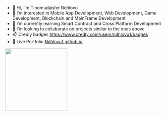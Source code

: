 - 👋 Hi, I’m Tinomudaishe Ndhlovu 
- 👀 I’m interested in Mobile App Development, Web Development, Game Development, Blockchain and MainFrame Development
- 🌱 I’m currently learning Smart Contract and Cross Platform Development
- 💞️ I’m looking to collaborate on projects similar to the ones above 
- 📫 Credly badges https://www.credly.com/users/ndhlovu1/badges
- 🌱 Live Portfolio <a href="https://Ndhlovu1.github.io" target="_blank">Ndhlovu1.github.io</a>

<a href="https://github.com/ndhlovu1/github-readme-stats">
  <img height=200 align="center" src="https://github-readme-stats.vercel.app/api?username=black-tc&show_icons=true&theme=radical" />
</a>

<!---
link
Below is my github link   


<script src="https://platform.linkedin.com/badges/js/profile.js" async defer type="text/javascript">
<div class="badge-base LI-profile-badge" data-locale="en_US" data-size="medium" data-theme="dark" data-type="VERTICAL" data-vanity="tinomudaishe-ndhlovu" data-version="v1"><a class="badge-base__link LI-simple-link" href="https://na.linkedin.com/in/tinomudaishe-ndhlovu?trk=profile-badge">Tinomudaishe Ndhlovu</a>
  </div>         
</script>    
Ndhlovu1/Ndhlovu1 is a ✨ special ✨ repository because its `README.md` (this file) appears on your GitHub profile.
You can click the Preview link to take a look at your changes.

News

News

News

News

News

News

News

News

News

News

News

News

News

News

News

News

News

News

News

News

News

News

News

News

News

News

News

News

News

News




--->



  
